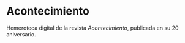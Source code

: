 # Acontecimiento

Hemeroteca digital de la revista *Acontecimiento*, publicada en su 20 aniversario. 
